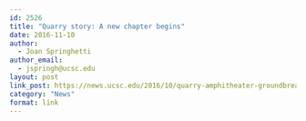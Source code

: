 ```yaml
---
id: 2526
title: "Quarry story: A new chapter begins"
date: 2016-11-10
author:
  - Joan Springhetti
author_email:
  - jspringh@ucsc.edu
layout: post
link_post: https://news.ucsc.edu/2016/10/quarry-amphitheater-groundbreak-feature.html
category: "News"
format: link
---
```

